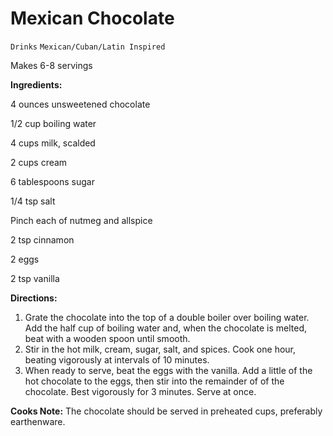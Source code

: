 # Mexican Chocolate

`Drinks` `Mexican/Cuban/Latin Inspired`

Makes 6-8 servings

**Ingredients:** 

4 ounces unsweetened chocolate 

1/2 cup boiling water 

4 cups milk, scalded

2 cups cream

6 tablespoons sugar 

1/4 tsp salt

Pinch each of nutmeg and allspice

2 tsp cinnamon 

2 eggs

2 tsp vanilla

**Directions:**

1. Grate the chocolate into the top of a double boiler over boiling water. Add the half cup of boiling water and, when the chocolate is melted, beat with a wooden spoon until smooth.
2. Stir in the hot milk, cream, sugar, salt, and spices. Cook one hour, beating vigorously at intervals of 10 minutes. 
3. When ready to serve, beat the eggs with the vanilla. Add a little of the hot chocolate to the eggs, then stir into the remainder of of the chocolate. Best vigorously for 3 minutes. Serve at once.

**Cooks Note:** The chocolate should be served in preheated cups, preferably earthenware. 
